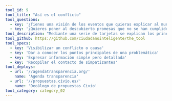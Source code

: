 ```yaml
---
tool_id: 9
tool_title: "Así es el conflicto"
tool_questions:
  - key: '¿Tienes una visión de los eventos que quieras explicar al mundo?'
  - key: '¿Quieres poner al descubierto promesas que no se han cumplido?'
tool_description: "Mediante una serie de tarjetas se explican los principales puntos de una problemática con el detalle de los argumentos desde una perspectiva ciudadana."
tool_github: https://github.com/ciudadanointeligente/the_tool
tool_specs:
  - key: 'Visibilizar un conflicto o causa'
  - key: 'Dar a conocer los puntos principales de una problemática'
  - key: 'Expresar información simple pero detallada'
  - key: 'Recopilar el contacto de simpatizantes'
tool_deploys:
  - url: '//agendatransparencia.org/'
    name: 'Agenda transparencia'
  - url: '//propuestas.civio.es/'
    name: 'Decálogo de propuestas Civio'
tool_category: category_02
---
```

